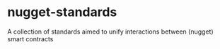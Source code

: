 # nugget-standards
A collection of standards aimed to unify interactions between (nugget) smart contracts
